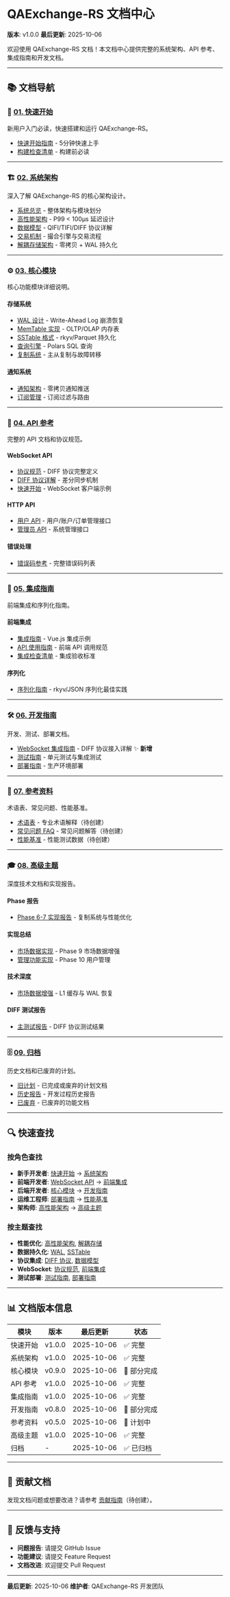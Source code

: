 # QAExchange-RS 文档中心

**版本**: v1.0.0
**最后更新**: 2025-10-06

欢迎使用 QAExchange-RS 文档！本文档中心提供完整的系统架构、API 参考、集成指南和开发文档。

---

## 📚 文档导航

### 🚀 [01. 快速开始](./01_getting_started/)
新用户入门必读，快速搭建和运行 QAExchange-RS。

- [快速开始指南](./01_getting_started/quick_start.md) - 5分钟快速上手
- [构建检查清单](./01_getting_started/build_checklist.md) - 构建前必读

---

### 🏗️ [02. 系统架构](./02_architecture/)
深入了解 QAExchange-RS 的核心架构设计。

- [系统总览](./02_architecture/system_overview.md) - 整体架构与模块划分
- [高性能架构](./02_architecture/high_performance.md) - P99 < 100μs 延迟设计
- [数据模型](./02_architecture/data_models.md) - QIFI/TIFI/DIFF 协议详解
- [交易机制](./02_architecture/trading_mechanism.md) - 撮合引擎与交易流程
- [解耦存储架构](./02_architecture/decoupled_storage.md) - 零拷贝 + WAL 持久化

---

### ⚙️ [03. 核心模块](./03_core_modules/)
核心功能模块详细说明。

#### 存储系统
- [WAL 设计](./03_core_modules/storage/wal.md) - Write-Ahead Log 崩溃恢复
- [MemTable 实现](./03_core_modules/storage/memtable.md) - OLTP/OLAP 内存表
- [SSTable 格式](./03_core_modules/storage/sstable.md) - rkyv/Parquet 持久化
- [查询引擎](./03_core_modules/storage/query_engine.md) - Polars SQL 查询
- [复制系统](./03_core_modules/storage/replication.md) - 主从复制与故障转移

#### 通知系统
- [通知架构](./03_core_modules/notification/architecture.md) - 零拷贝通知推送
- [订阅管理](./03_core_modules/notification/subscription.md) - 订阅过滤与路由

---

### 📡 [04. API 参考](./04_api/)
完整的 API 文档和协议规范。

#### WebSocket API
- [协议规范](./04_api/websocket/protocol.md) - DIFF 协议完整定义
- [DIFF 协议详解](./04_api/websocket/diff_protocol.md) - 差分同步机制
- [快速开始](./04_api/websocket/quick_start.md) - WebSocket 客户端示例

#### HTTP API
- [用户 API](./04_api/http/user_api.md) - 用户/账户/订单管理接口
- [管理员 API](./04_api/http/admin_api.md) - 系统管理接口

#### 错误处理
- [错误码参考](./04_api/error_codes.md) - 完整错误码列表

---

### 🔌 [05. 集成指南](./05_integration/)
前端集成和序列化指南。

#### 前端集成
- [集成指南](./05_integration/frontend/integration_guide.md) - Vue.js 集成示例
- [API 使用指南](./05_integration/frontend/api_guide.md) - 前端 API 调用规范
- [集成检查清单](./05_integration/frontend/integration_checklist.md) - 集成验收标准

#### 序列化
- [序列化指南](./05_integration/serialization.md) - rkyv/JSON 序列化最佳实践

---

### 🛠️ [06. 开发指南](./06_development/)
开发、测试、部署文档。

- [WebSocket 集成指南](./06_development/websocket_integration.md) - DIFF 协议接入详解 ✨ **新增**
- [测试指南](./06_development/testing.md) - 单元测试与集成测试
- [部署指南](./06_development/deployment.md) - 生产环境部署

---

### 📖 [07. 参考资料](./07_reference/)
术语表、常见问题、性能基准。

- [术语表](./07_reference/glossary.md) - 专业术语解释（待创建）
- [常见问题 FAQ](./07_reference/faq.md) - 常见问题解答（待创建）
- [性能基准](./07_reference/benchmarks.md) - 性能测试数据（待创建）

---

### 🎓 [08. 高级主题](./08_advanced/)
深度技术文档和实现报告。

#### Phase 报告
- [Phase 6-7 实现报告](./08_advanced/phase_reports/phase_6_7.md) - 复制系统与性能优化

#### 实现总结
- [市场数据实现](./08_advanced/implementation_summaries/market_data.md) - Phase 9 市场数据增强
- [管理功能实现](./08_advanced/implementation_summaries/management_features.md) - Phase 10 用户管理

#### 技术深度
- [市场数据增强](./08_advanced/technical_deep_dive/market_data_enhancement.md) - L1 缓存与 WAL 恢复

#### DIFF 测试报告
- [主测试报告](./08_advanced/diff_test_reports/main_report.md) - DIFF 协议测试结果

---

### 🗄️ [09. 归档](./09_archive/)
历史文档和已废弃的计划。

- [旧计划](./09_archive/old_plans/) - 已完成或废弃的计划文档
- [历史报告](./09_archive/historical_reports/) - 开发过程历史报告
- [已废弃](./09_archive/deprecated/) - 已废弃的功能文档

---

## 🔍 快速查找

### 按角色查找
- **新手开发者**: [快速开始](./01_getting_started/) → [系统架构](./02_architecture/)
- **前端开发者**: [WebSocket API](./04_api/websocket/) → [前端集成](./05_integration/frontend/)
- **后端开发者**: [核心模块](./03_core_modules/) → [开发指南](./06_development/)
- **运维工程师**: [部署指南](./06_development/deployment.md) → [性能基准](./07_reference/benchmarks.md)
- **架构师**: [高性能架构](./02_architecture/high_performance.md) → [高级主题](./08_advanced/)

### 按主题查找
- **性能优化**: [高性能架构](./02_architecture/high_performance.md), [解耦存储](./02_architecture/decoupled_storage.md)
- **数据持久化**: [WAL](./03_core_modules/storage/wal.md), [SSTable](./03_core_modules/storage/sstable.md)
- **协议集成**: [DIFF 协议](./04_api/websocket/diff_protocol.md), [数据模型](./02_architecture/data_models.md)
- **WebSocket**: [协议规范](./04_api/websocket/protocol.md), [前端集成](./05_integration/frontend/integration_guide.md)
- **测试部署**: [测试指南](./06_development/testing.md), [部署指南](./06_development/deployment.md)

---

## 📊 文档版本信息

| 模块 | 版本 | 最后更新 | 状态 |
|------|------|----------|------|
| 快速开始 | v1.0.0 | 2025-10-06 | ✅ 完整 |
| 系统架构 | v1.0.0 | 2025-10-06 | ✅ 完整 |
| 核心模块 | v0.9.0 | 2025-10-06 | 🚧 部分完成 |
| API 参考 | v1.0.0 | 2025-10-06 | ✅ 完整 |
| 集成指南 | v1.0.0 | 2025-10-06 | ✅ 完整 |
| 开发指南 | v0.8.0 | 2025-10-06 | 🚧 部分完成 |
| 参考资料 | v0.5.0 | 2025-10-06 | 🚧 计划中 |
| 高级主题 | v1.0.0 | 2025-10-06 | ✅ 完整 |
| 归档 | - | 2025-10-06 | ✅ 已归档 |

---

## 🤝 贡献文档

发现文档问题或想要改进？请参考 [贡献指南](./06_development/contributing.md)（待创建）。

---

## 📮 反馈与支持

- **问题报告**: 请提交 GitHub Issue
- **功能建议**: 请提交 Feature Request
- **文档改进**: 欢迎提交 Pull Request

---

**最后更新**: 2025-10-06
**维护者**: QAExchange-RS 开发团队
